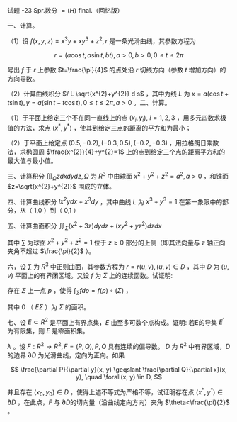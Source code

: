 试题 -23 Spr.数分 $=(H)$ final.（回忆版）

一、计算。

（1）设 $f(x, y, z)=x^{3} y+x y^{3}+z^{2}, r$ 是一条光滑曲线，其参数方程为

$$
r=(a \cos t, a \sin t, b t), a>0, b>0,0 \leqslant t \leqslant 2 \pi
$$

号出 $f$ 于 $r$ 上参数 $t=\frac{\pi}{4}$ 的点处沿 $r$ 切线方向（参数 $t$ 增加方向）的方向导数。

（2）计算曲线积分 $/ L \sqrt{x^{2}+y^{2}} d s$ ，其中为线 $L$ 为 $x=a(\cos t+t \sin t), y=a(\sin t-t \cos t), 0 \leqslant t \leqslant 2 \pi, a>0$ 。二、计算。

（1）于平面上给定三个不在同一直线上的点 $\left(x_{i}, y_{i}\right), ~ i=1,2,3$ ，用多元四数求极值的方法，求点 $\left(x^{*}, y^{*}\right)$ ，使其到给定三点的距离的平方和为最小；

（2）于平面上给定点 $(0.5,-0.2),(-0.3,0.5),(-0.2,-0.3)$ ，用拉格朗日乘数法，求椭圆周 $\frac{x^{2}}{4}+y^{2}=1$ 上的点到给定三个点的距离平方和的最大值与最小值。

三、计算积分 $\iiint_{\Omega} z d x d y d z, \Omega$ 为 $R^{3}$ 中由球面 $x^{2}+y^{2}+z^{2}=a^{2}, a>0$ ，和锥面 $z=\sqrt{x^{2}+y^{2}}$ 围成的立体。

四、计算曲线积分 $l x^{2} y d x+x^{3} d y$ ，其中曲线 $L$ 为 $x^{3}+y^{3}=1$ 在第一象限中的部分，从（ 1,0 ）到（ 0,1 ）

五、计算曲面积分 $\iint_{\Sigma}\left(x^{2}+3 z\right) d y d z+\left(x y^{2}+y z^{2}\right) d z d x$

其中 $\sum$ 为球面 $x^{2}+y^{2}+z^{2}=1$ 位于 $z \geqslant 0$ 部分的上侧（即其法向量与 $z$ 轴正向夹角不超过 $\frac{\pi}{2}$ ）。

六，设 $\sum$ 为 $R^{3}$ 中正则曲面，其参数方程为 $r=r(u, v),(u, v) \in D$ ，其中 $D$ 为 $(u, v)$ 平面上的有界闭区域。又设 $f$ 为 $\Sigma$ 上的连续函数。试证明:

存在 $\Sigma$ 上一点 $p$ ，使得 $\int_{\Sigma} f d o=f(p) \circ(\Sigma)$ ，

其中 0 （ $E \Sigma$ ）为 $\Sigma$ 的面积。

七、设 $E \subset R^{2}$ 是平面上有界点集，$E$ 由至多可数个点构成。证明: 若E的导集 $E^{\prime}$ 为有限集，则 $E$ 是零面积集。

$\lambda$ 。设 $F: R^{2} \rightarrow R^{2}, F=(P, Q), P, Q$ 具有连续的偏导数。 $D$ 为 $R^{2}$ 中有界区域，$D$ 的边界 $\partial D$ 为光滑曲线，定向为正向。如果

$$
\frac{\partial P}{\partial y}(x, y) \geqslant \frac{\partial Q}{\partial x}(x, y), \quad \forall(x, y) \in D,
$$

并且存在 $\left(x_{0}, y_{0}\right) \in D$ ，使得上述不等式为严格不等，试证明存在点 $\left(x^{*}, y^{*}\right) \in \partial D$ ，在此点，$F$ 与 $\partial D$的切向量（沿曲线定向方向）夹角 $\theta<\frac{\pi}{2}$ 。
